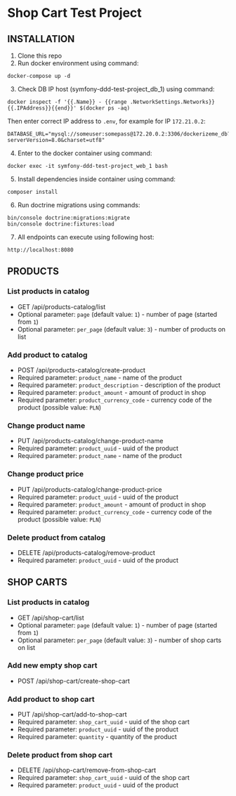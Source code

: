 # Shop Cart Test Project

## INSTALLATION

1. Clone this repo
2. Run docker environment using command:

```
docker-compose up -d
```

3. Check DB IP host (symfony-ddd-test-project_db_1) using command:

```
docker inspect -f '{{.Name}} - {{range .NetworkSettings.Networks}}{{.IPAddress}}{{end}}' $(docker ps -aq)
```

Then enter correct IP address to `.env`, for example for IP `172.21.0.2`:

```
DATABASE_URL="mysql://someuser:somepass@172.20.0.2:3306/dockerizeme_db?serverVersion=8.0&charset=utf8"
```

4. Enter to the docker container using command:

```
docker exec -it symfony-ddd-test-project_web_1 bash
```

5. Install dependencies inside container using command:

```
composer install
```

6. Run doctrine migrations using commands:

```
bin/console doctrine:migrations:migrate
bin/console doctrine:fixtures:load
```

7. All endpoints can execute using following host:

```
http://localhost:8080
```

## PRODUCTS

### List products in catalog

* GET /api/products-catalog/list
* Optional parameter: `page` (default value: `1`) - number of page (started from `1`)
* Optional parameter: `per_page` (default value: `3`) - number of products on list

### Add product to catalog

* POST /api/products-catalog/create-product
* Required parameter: `product_name` - name of the product
* Required parameter:  `product_description` - description of the product
* Required parameter: `product_amount` - amount of product in shop
* Required parameter: `product_currency_code` - currency code of the product (possible value: `PLN`)

### Change product name

* PUT /api/products-catalog/change-product-name
* Required parameter: `product_uuid` - uuid of the product
* Required parameter: `product_name` - name of the product

### Change product price

* PUT /api/products-catalog/change-product-price
* Required parameter: `product_uuid` - uuid of the product
* Required parameter: `product_amount` - amount of product in shop
* Required parameter: `product_currency_code` - currency code of the product (possible value: `PLN`)

### Delete product from catalog

* DELETE /api/products-catalog/remove-product
* Required parameter: `product_uuid` - uuid of the product

## SHOP CARTS

### List products in catalog

* GET /api/shop-cart/list
* Optional parameter: `page` (default value: `1`) - number of page (started from `1`)
* Optional parameter: `per_page` (default value: `3`) - number of shop carts on list

### Add new empty shop cart

* POST /api/shop-cart/create-shop-cart

### Add product to shop cart

* PUT /api/shop-cart/add-to-shop-cart
* Required parameter: `shop_cart_uuid` - uuid of the shop cart
* Required parameter: `product_uuid` - uuid of the product
* Required parameter: `quantity` - quantity of the product

### Delete product from shop cart

* DELETE /api/shop-cart/remove-from-shop-cart
* Required parameter: `shop_cart_uuid` - uuid of the shop cart
* Required parameter: `product_uuid` - uuid of the product